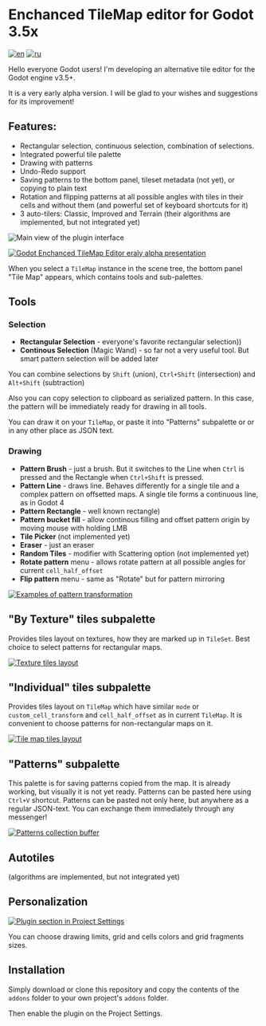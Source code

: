 # Enchanced TileMap editor for Godot 3.5x

[![en](https://img.shields.io/badge/lang-en-red.svg)](README.md)
[![ru](https://img.shields.io/badge/lang-ru-green.svg)](README.ru.md)

Hello everyone Godot users! I'm developing an alternative tile editor for the Godot engine v3.5+.

It is a very early alpha version. I will be glad to your wishes and suggestions for its improvement!

## Features:
- Rectangular selection, continuous selection, combination of selections.
- Integrated powerful tile palette
- Drawing with patterns
- Undo-Redo support
- Saving patterns to the bottom panel, tileset metadata (not yet), or copying to plain text
- Rotation and flipping patterns at all possible angles with tiles in their cells and without them (and powerful set of keyboard shortcuts for it)
- 3 auto-tilers: Classic, Improved and Terrain (their algorithms are implemented, but not integrated yet)

![Main view of the plugin interface](https://user-images.githubusercontent.com/7024016/214442952-e9899aba-8ec7-47c7-b1bc-ef5e82edfd3b.png)

[![Godot Enchanced TileMap Editor eraly alpha presentation](https://img.youtube.com/vi/HuihzLfFYgU/0.jpg)](https://www.youtube.com/watch?v=HuihzLfFYgU)

When you select a `TileMap` instance in the scene tree, the bottom panel "Tile Map" appears, which contains tools and sub-palettes.

## Tools

### Selection

- __Rectangular Selection__ - everyone's favorite rectangular selection))
- __Continous Selection__ (Magic Wand) - so far not a very useful tool. But smart pattern selection will be added later

You can combine selections by `Shift` (union), `Ctrl+Shift` (intersection) and `Alt+Shift` (subtraction)

Also you can copy selection to clipboard as serialized pattern. In this case, the pattern will be immediately ready for drawing in all tools.

You can draw it on your `TileMap`, or paste it into "Patterns" subpalette or or in any other place as JSON text.

### Drawing

- __Pattern Brush__ - just a brush. But it switches to the Line when `Ctrl` is pressed and the Rectangle when `Ctrl+Shift` is pressed.
- __Pattern Line__ - draws line. Behaves differently for a single tile and a complex pattern on offsetted maps. A single tile forms a continuous line, as in Godot 4
- __Pattern Rectangle__ - well known rectangle)
- __Pattern bucket fill__ - allow continous filling and offset pattern origin by moving mouse with holding LMB
- __Tile Picker__ (not implemented yet)
- __Eraser__ - just an eraser
- __Random Tiles__ - modifier with Scattering option (not implemented yet)
- __Rotate pattern__ menu - allows rotate pattern at all possible angles for current `cell_half_offset`
- __Flip pattern__ menu - same as "Rotate" but for pattern mirroring

[![Examples of pattern transformation](https://user-images.githubusercontent.com/7024016/217090210-f9170f2e-1625-4e13-9b8f-bebbd558bbbd.png)](https://user-images.githubusercontent.com/7024016/217090041-5444e3dc-3f4c-4e2d-8a44-24cceaf9a180.png)

## "By Texture" tiles subpalette

Provides tiles layout on textures, how they are marked up in `TileSet`. Best choice to select patterns for rectangular maps.

[![Texture tiles layout](https://user-images.githubusercontent.com/7024016/217073166-04fc2a0f-c896-442a-b447-3986f08d5f5d.png)](https://user-images.githubusercontent.com/7024016/217072418-1fdb6831-ec6c-46d0-9bde-0da393dd6bc3.png)

## "Individual" tiles subpalette

Provides tiles layout on `TileMap` which have similar `mode` or `custom_cell_transform` and `cell_half_offset` as in current `TileMap`. It is convenient to choose patterns for non-rectangular maps on it.

[![Tile map tiles layout](https://user-images.githubusercontent.com/7024016/217073330-8d163be1-1293-4eb6-ad51-cf7137e7aa9b.png)](https://user-images.githubusercontent.com/7024016/217072531-8d6554ff-9ed8-4c65-b1b8-c7bde9a86b30.png)

## "Patterns" subpalette

This palette is for saving patterns copied from the map. It is already working, but visually it is not yet ready. Patterns can be pasted here using `Ctrl+V` shortcut.
Patterns can be pasted not only here, but anywhere as a regular JSON-text. You can exchange them immediately through any messenger!

[![Patterns collection buffer](https://user-images.githubusercontent.com/7024016/217073422-4d66b631-4746-4b0d-9e53-764ce1f2a227.png)](https://user-images.githubusercontent.com/7024016/217072621-2d50adce-b4f2-400b-b3af-9386b7400637.png)

## Autotiles

(algorithms are implemented, but not integrated yet)

## Personalization

[![Plugin section in Project Settings](https://user-images.githubusercontent.com/7024016/217080889-944b65f5-33ac-4b5f-ad3f-56565712898b.png)](https://user-images.githubusercontent.com/7024016/217080797-db6bf9c0-51ea-4386-a181-0927f8a656fd.png)

You can choose drawing limits, grid and cells colors and grid fragments sizes.

## Installation

Simply download or clone this repository and copy the contents of the
`addons` folder to your own project's `addons` folder.

Then enable the plugin on the Project Settings.
